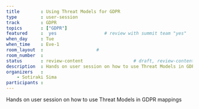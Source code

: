 ```yaml
---
title        : Using Threat Models for GDPR
type         : user-session
track        : GDPR
topics       : ["GDPR"]
featured     :  yes                  # review with summit team "yes"
when_day     : Tue
when_time    : Eve-1
room_layout  :                    #
room_number  :
status       : review-content                   # draft, review-content, done
description  : Hands on user session on how to use Threat Models in GDPR mappings
organizers   :
    - Sotiraki Sima
participants :
---
```


Hands on user session on how to use Threat Models in GDPR mappings

<!--(add intro)

## Topic

(...)

## Target Audience

(...)

## Content

(...)

## References

(...)-->
